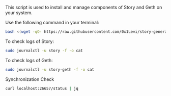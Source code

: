 This script is used to install and manage components of Story and Geth on your system.

Use the following command in your terminal:
```bash
bash <(wget -qO- https://raw.githubusercontent.com/0x1Levi/story-general-tasks/main/general_task1.sh)
```

To check logs of Story:
```bash
sudo journalctl -u story -f -o cat
```

To check logs of Geth:
```bash
sudo journalctl -u story-geth -f -o cat
```

Synchronization Check
```bash
curl localhost:26657/status | jq
```
